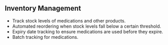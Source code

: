 ## Inventory Management

- Track stock levels of medications and other products.
- Automated reordering when stock levels fall below a certain threshold.
- Expiry date tracking to ensure medications are used before they expire.
- Batch tracking for medications.